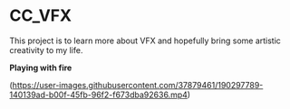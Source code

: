 # CC_VFX

This project is to learn more about VFX and hopefully bring some artistic creativity to my life. 

**Playing with fire**

(https://user-images.githubusercontent.com/37879461/190297789-140139ad-b00f-45fb-96f2-f673dba92636.mp4)



